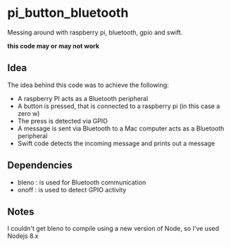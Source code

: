 # pi_button_bluetooth
Messing around with raspberry pi, bluetooth, gpio and swift.

**this code may or may not work**

## Idea
The idea behind this code was to achieve the following:
* A raspberry PI acts as a Bluetooth peripheral
* A button is pressed, that is connected to a raspberry pi (in this case a zero w)
* The press is detected via GPIO
* A message is sent via Bluetooth to a Mac computer acts as a Bluetooth peripheral
* Swift code detects the incoming message and prints out a message


## Dependencies
* bleno : is used for Bluetooth communication
* onoff : is used to detect GPIO activity

## Notes
I couldn't get bleno to compile using a new version of Node, so I've used Nodejs 8.x
